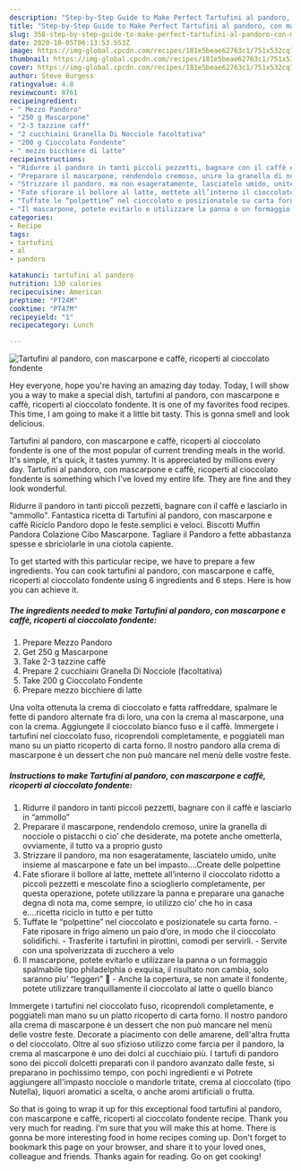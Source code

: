 ```yaml
---
description: "Step-by-Step Guide to Make Perfect Tartufini al pandoro, con mascarpone e caffè, ricoperti al cioccolato fondente"
title: "Step-by-Step Guide to Make Perfect Tartufini al pandoro, con mascarpone e caffè, ricoperti al cioccolato fondente"
slug: 358-step-by-step-guide-to-make-perfect-tartufini-al-pandoro-con-mascarpone-e-caffe-ricoperti-al-cioccolato-fondente
date: 2020-10-05T06:13:53.553Z
image: https://img-global.cpcdn.com/recipes/181e5beae62763c1/751x532cq70/tartufini-al-pandoro-con-mascarpone-e-caffe-ricoperti-al-cioccolato-fondente-recipe-main-photo.jpg
thumbnail: https://img-global.cpcdn.com/recipes/181e5beae62763c1/751x532cq70/tartufini-al-pandoro-con-mascarpone-e-caffe-ricoperti-al-cioccolato-fondente-recipe-main-photo.jpg
cover: https://img-global.cpcdn.com/recipes/181e5beae62763c1/751x532cq70/tartufini-al-pandoro-con-mascarpone-e-caffe-ricoperti-al-cioccolato-fondente-recipe-main-photo.jpg
author: Steve Burgess
ratingvalue: 4.8
reviewcount: 8761
recipeingredient:
- " Mezzo Pandoro"
- "250 g Mascarpone"
- "2-3 tazzine caff"
- "2 cucchiaini Granella Di Nocciole facoltativa"
- "200 g Cioccolato Fondente"
- " mezzo bicchiere di latte"
recipeinstructions:
- "Ridurre il pandoro in tanti piccoli pezzetti, bagnare con il caffè e lasciarlo in “ammollo”"
- "Preparare il mascarpone, rendendolo cremoso, unire la granella di nocciole o pistacchi o cio’ che desiderate, ma potete anche ometterla, ovviamente, il tutto va a proprio gusto"
- "Strizzare il pandoro, ma non esageratamente, lasciatelo umido, unite insieme al mascarpone e fate un bel impasto….Create delle polpettine"
- "Fate sfiorare il bollore al latte, mettete all’interno il cioccolato ridotto a piccoli pezzetti e mescolate fino a scioglierlo completamente, per questa operazione, potete utilizzare la panna e preparare una ganache degna di nota ma, come sempre, io utilizzo cio’ che ho in casa e….ricetta riciclo in tutto e per tutto"
- "Tuffate le “polpettine” nel cioccolato e posizionatele su carta forno. Fate riposare in frigo almeno un paio d’ore, in modo che il cioccolato solidifichi. Trasferite i tartufini in pirottini, comodi per servirli. Servite con una spolverizzata di zucchero a velo"
- "Il mascarpone, potete evitarlo e utilizzare la panna o un formaggio spalmabile tipo philadelphia o exquisa, il risultato non cambia, solo saranno piu’ “leggeri” 🙂 Anche la copertura, se non amate il fondente, potete utilizzare tranquillamente il cioccolato al latte o quello bianco"
categories:
- Recipe
tags:
- tartufini
- al
- pandoro

katakunci: tartufini al pandoro 
nutrition: 130 calories
recipecuisine: American
preptime: "PT24M"
cooktime: "PT47M"
recipeyield: "1"
recipecategory: Lunch

---
```



![Tartufini al pandoro, con mascarpone e caffè, ricoperti al cioccolato fondente](https://img-global.cpcdn.com/recipes/181e5beae62763c1/751x532cq70/tartufini-al-pandoro-con-mascarpone-e-caffe-ricoperti-al-cioccolato-fondente-recipe-main-photo.jpg)

Hey everyone, hope you're having an amazing day today. Today, I will show you a way to make a special dish, tartufini al pandoro, con mascarpone e caffè, ricoperti al cioccolato fondente. It is one of my favorites food recipes. This time, I am going to make it a little bit tasty. This is gonna smell and look delicious.

Tartufini al pandoro, con mascarpone e caffè, ricoperti al cioccolato fondente is one of the most popular of current trending meals in the world. It's simple, it's quick, it tastes yummy. It is appreciated by millions every day. Tartufini al pandoro, con mascarpone e caffè, ricoperti al cioccolato fondente is something which I've loved my entire life. They are fine and they look wonderful.

Ridurre il pandoro in tanti piccoli pezzetti, bagnare con il caffè e lasciarlo in &#34;ammollo&#34;. Fantastica ricetta di Tartufini al pandoro, con mascarpone e caffè Riciclo Pandoro dopo le feste.semplici e veloci. Biscotti Muffin Pandora Colazione Cibo Mascarpone. Tagliare il Pandoro a fette abbastanza spesse e sbriciolarle in una ciotola capiente.


To get started with this particular recipe, we have to prepare a few ingredients. You can cook tartufini al pandoro, con mascarpone e caffè, ricoperti al cioccolato fondente using 6 ingredients and 6 steps. Here is how you can achieve it.

<!--inarticleads1-->

##### The ingredients needed to make Tartufini al pandoro, con mascarpone e caffè, ricoperti al cioccolato fondente:

1. Prepare  Mezzo Pandoro
1. Get 250 g Mascarpone
1. Take 2-3 tazzine caffè
1. Prepare 2 cucchiaini Granella Di Nocciole (facoltativa)
1. Take 200 g Cioccolato Fondente
1. Prepare  mezzo bicchiere di latte


Una volta ottenuta la crema di cioccolato e fatta raffreddare, spalmare le fette di pandoro alternate fra di loro, una con la crema al mascarpone, una con la crema. Aggiungete il cioccolato bianco fuso e il caffè. Immergete i tartufini nel cioccolato fuso, ricoprendoli completamente, e poggiateli man mano su un piatto ricoperto di carta forno. Il nostro pandoro alla crema di mascarpone è un dessert che non può mancare nel menù delle vostre feste. 

<!--inarticleads2-->

##### Instructions to make Tartufini al pandoro, con mascarpone e caffè, ricoperti al cioccolato fondente:

1. Ridurre il pandoro in tanti piccoli pezzetti, bagnare con il caffè e lasciarlo in “ammollo”
1. Preparare il mascarpone, rendendolo cremoso, unire la granella di nocciole o pistacchi o cio’ che desiderate, ma potete anche ometterla, ovviamente, il tutto va a proprio gusto
1. Strizzare il pandoro, ma non esageratamente, lasciatelo umido, unite insieme al mascarpone e fate un bel impasto….Create delle polpettine
1. Fate sfiorare il bollore al latte, mettete all’interno il cioccolato ridotto a piccoli pezzetti e mescolate fino a scioglierlo completamente, per questa operazione, potete utilizzare la panna e preparare una ganache degna di nota ma, come sempre, io utilizzo cio’ che ho in casa e….ricetta riciclo in tutto e per tutto
1. Tuffate le “polpettine” nel cioccolato e posizionatele su carta forno. - Fate riposare in frigo almeno un paio d’ore, in modo che il cioccolato solidifichi. - Trasferite i tartufini in pirottini, comodi per servirli. - Servite con una spolverizzata di zucchero a velo
1. Il mascarpone, potete evitarlo e utilizzare la panna o un formaggio spalmabile tipo philadelphia o exquisa, il risultato non cambia, solo saranno piu’ “leggeri” 🙂 - Anche la copertura, se non amate il fondente, potete utilizzare tranquillamente il cioccolato al latte o quello bianco


Immergete i tartufini nel cioccolato fuso, ricoprendoli completamente, e poggiateli man mano su un piatto ricoperto di carta forno. Il nostro pandoro alla crema di mascarpone è un dessert che non può mancare nel menù delle vostre feste. Decorate a piacimento con delle amarene, dell&#39;altra frutta o del cioccolato. Oltre al suo sfizioso utilizzo come farcia per il pandoro, la crema al mascarpone è uno dei dolci al cucchiaio più. I tartufi di pandoro sono dei piccoli dolcetti preparati con il pandoro avanzato dalle feste, si preparano in pochissimo tempo, con pochi ingredienti e vi Potrete aggiungere all&#39;impasto nocciole o mandorle tritate, crema al cioccolato (tipo Nutella), liquori aromatici a scelta, o anche aromi artificiali o frutta. 

So that is going to wrap it up for this exceptional food tartufini al pandoro, con mascarpone e caffè, ricoperti al cioccolato fondente recipe. Thank you very much for reading. I'm sure that you will make this at home. There is gonna be more interesting food in home recipes coming up. Don't forget to bookmark this page on your browser, and share it to your loved ones, colleague and friends. Thanks again for reading. Go on get cooking!
